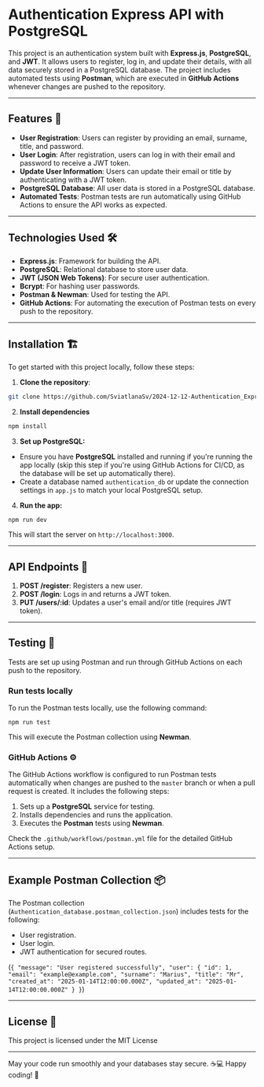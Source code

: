 # Authentication Express API with PostgreSQL

This project is an authentication system built with **Express.js**, **PostgreSQL**, and **JWT**. It allows users to register, log in, and update their details, with all data securely stored in a PostgreSQL database. The project includes automated tests using **Postman**, which are executed in **GitHub Actions** whenever changes are pushed to the repository.


---

## Features 🌟

- **User Registration**: Users can register by providing an email, surname, title, and password.
- **User Login**: After registration, users can log in with their email and password to receive a JWT token.
- **Update User Information**: Users can update their email or title by authenticating with a JWT token.
- **PostgreSQL Database**: All user data is stored in a PostgreSQL database.
- **Automated Tests**: Postman tests are run automatically using GitHub Actions to ensure the API works as expected.


---

## Technologies Used 🛠️

- **Express.js**: Framework for building the API.
- **PostgreSQL**: Relational database to store user data.
- **JWT (JSON Web Tokens)**: For secure user authentication.
- **Bcrypt**: For hashing user passwords.
- **Postman & Newman**: Used for testing the API.
- **GitHub Actions**: For automating the execution of Postman tests on every push to the repository.


---

## Installation 🏗️

To get started with this project locally, follow these steps:

1. **Clone the repository**:

```bash
git clone https://github.com/SviatlanaSv/2024-12-12-Authentication_Express-API.git
```

2. **Install dependencies**

```bash
npm install
```

3. **Set up PostgreSQL:**

- Ensure you have **PostgreSQL** installed and running if you're running the app locally (skip this step if you're using GitHub Actions for CI/CD, as the database will be set up automatically there).
- Create a database named `authentication_db` or update the connection settings in `app.js` to match your local PostgreSQL setup.

4. **Run the app:**

```bush
npm run dev
```
This will start the server on `http://localhost:3000`.


---

## API Endpoints 📝

1. **POST /register**: Registers a new user.
2. **POST /login**: Logs in and returns a JWT token.
3. **PUT /users/:id**: Updates a user's email and/or title (requires JWT token).


---

## Testing 🧪

Tests are set up using Postman and run through GitHub Actions on each push to the repository.


### Run tests locally

To run the Postman tests locally, use the following command:

```bush
npm run test
```
This will execute the Postman collection using **Newman**.


### GitHub Actions ⚙️

The GitHub Actions workflow is configured to run Postman tests automatically when changes are pushed to the `master` branch or when a pull request is created. It includes the following steps:

1. Sets up a **PostgreSQL** service for testing.
2. Installs dependencies and runs the application.
3. Executes the **Postman** tests using **Newman**.

Check the `.github/workflows/postman.yml` file for the detailed GitHub Actions setup.


---

## Example Postman Collection 📦

The Postman collection (`Authentication_database.postman_collection.json`) includes tests for the following:

- User registration.
- User login.
- JWT authentication for secured routes.

(```{
  "message": "User registered successfully",
  "user": {
    "id": 1,
    "email": "example@example.com",
    "surname": "Marius",
    "title": "Mr",
    "created_at": "2025-01-14T12:00:00.000Z",
    "updated_at": "2025-01-14T12:00:00.000Z"
  }
}```)


---

## License 📄

This project is licensed under the MIT License

---
May your code run smoothly and your databases stay secure. ☕💻 Happy coding! 🚀

